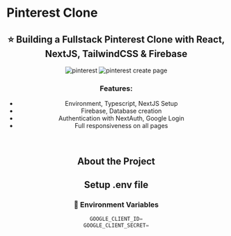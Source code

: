 # Pinterest Clone

<div style="text-align: center;"> 
 
## :star: Building a Fullstack Pinterest Clone with React, NextJS, TailwindCSS & Firebase
 


 
![pinterest](https://github.com/user-attachments/assets/fba84f8b-ce87-4124-95f6-f34fbca458fc)
![pinterest create page](https://github.com/user-attachments/assets/b98a8f40-27de-4537-9d3d-b09021013a44)



  ### Features:

- Environment, Typescript, NextJS Setup
- Firebase, Database creation
- Authentication with NextAuth, Google Login
- Full responsiveness on all pages



<br />


## About the Project


## Setup .env file
### :key: Environment Variables


```js
GOOGLE_CLIENT_ID=
GOOGLE_CLIENT_SECRET=
``` 





<br />


```js




